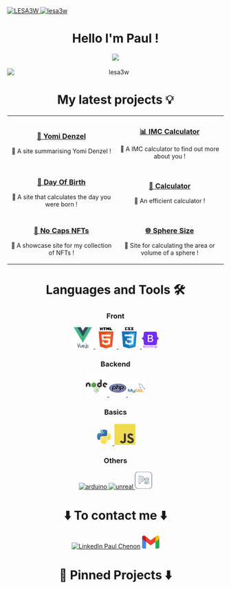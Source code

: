 <div align="left" style="display: flex; align-items: center; gap: 10px;">
  <a href="https://github.com/LESA3W" target="blank"> <img src="https://img.shields.io/github/followers/LESA3W?style=social" alt="LESA3W" />
  <img src="https://komarev.com/ghpvc/?username=lesa3w&label=Profile%20views&color=0e75b6&style=flat" alt="lesa3w" />
  </a>
</div>

<h1 align="center">Hello I'm Paul !</h1>


<!-- Intro -->
<p style="margin: 15px;" align="center">
    <img src="https://readme-typing-svg.herokuapp.com?duration=3000&color=00ccff&center=true&vCenter=true&lines=Developer+FullStack;I'm+currently+learning+Vue.js👀">
</p>

<p align="center">
    <img src="https://github-readme-stats.vercel.app/api/top-langs?username=lesa3w&show_icons=true&locale=en&layout=compact" alt="lesa3w" style="display: block; margin: auto;" />
</p>


<!-- Projects -->
<h1 align="center">My latest projects 💡</h1>
<div align="center">
  <table style="border-collapse: collapse; border: none;">

<tr>
      <td width="50%" style="border: none;">
        <h3 align="center">
          <a href="https://lesa3w.github.io/Yomi_Denzel/" target="_blank" rel="noreferrer"> 🚀 Yomi Denzel</a>
        </h3>
        <p align="center">📝 A site summarising Yomi Denzel !</p>
      </td>
      <td width="50%" style="border: none;">
        <h3 align="center">
          <a href="https://github.com/LESA3W/IMC_Calculator" target="_blank" rel="noreferrer">📊 IMC Calculator</a>
        </h3>
        <p align="center">📝 A IMC calculator to find out more about you !</p>
      </td>
</tr>


<tr>
      <td width="50%" style="border: none;">
        <h3 align="center">
          <a href="https://github.com/LESA3W/Day_of_birth" target="_blank" rel="noreferrer">📅 Day Of Birth</a>
        </h3>
        <p align="center">📝 A site that calculates the day you were born !</p>
      </td>
      <td width="50%" style="border: none;">
        <h3 align="center">
          <a href="https://github.com/LESA3W/Calculator" target="_blank" rel="noreferrer">🧮 Calculator</a>
        </h3>
        <p align="center">📝 An efficient calculator !</p>
      </td>
</tr>


<tr>
      <td width="50%" style="border: none;">
        <h3 align="center">
          <a href="https://lesa3w.github.io/No_Caps/" target="_blank" rel="noreferrer">🧢 No Caps NFTs</a>
        </h3>
        <p align="center">📝 A showcase site for my collection of NFTs !</p>
      </td>
      <td width="50%" style="border: none;">
        <h3 align="center">
          <a href="https://github.com/LESA3W/Sphere_Size" target="_blank" rel="noreferrer">🌐 Sphere Size</a>
        </h3>
        <p align="center">📝 Site for calculating the area or volume of a sphere !</p>
      </td>
    </tr>
  </table>
</div>





<h1 align="center"></h1>
<!-- Technos -->
<h1 align="center">Languages and Tools 🛠</h1>

<h3 align="center">Front</h3>
<p align="center">
    <a href="https://vuejs.org/" target="_blank"> <img src="https://raw.githubusercontent.com/devicons/devicon/master/icons/vuejs/vuejs-original-wordmark.svg" alt="vuejs" width="50" height="50"/> </a>
    <a href="https://www.w3.org/html/" target="_blank"> <img src="https://raw.githubusercontent.com/devicons/devicon/master/icons/html5/html5-original-wordmark.svg" alt="html5" width="50" height="50"/> </a>
    <a href="https://www.w3schools.com/css/" target="_blank"> <img src="https://raw.githubusercontent.com/devicons/devicon/master/icons/css3/css3-original-wordmark.svg" alt="css3" width="50" height="50"/> </a>
    <a href="https://getbootstrap.com" target="_blank" rel="noreferrer"> <img src="https://raw.githubusercontent.com/devicons/devicon/master/icons/bootstrap/bootstrap-plain-wordmark.svg" alt="bootstrap" width="40" height="40"/> </a>
</p>




<h3 align="center">Backend</h3>
<p align="center">
    <a href="https://nodejs.org" target="_blank"> <img src="https://raw.githubusercontent.com/devicons/devicon/master/icons/nodejs/nodejs-original-wordmark.svg" alt="nodejs" width="50" height="50"/> </a>
    <a href="https://www.php.net" target="_blank" rel="noreferrer"> <img src="https://raw.githubusercontent.com/devicons/devicon/master/icons/php/php-original.svg" alt="php" width="40" height="40"/> </a>
    <a href="https://www.phpmyadmin.net/" target="_blank" rel="noreferrer"> <img src="https://raw.githubusercontent.com/devicons/devicon/master/icons/mysql/mysql-original-wordmark.svg" alt="mysql" width="40" height="40"/> </a>
</p>




<h3 align="center">Basics</h3>
<p align="center">
    <a href="https://www.python.org" target="_blank" rel="noreferrer"> <img src="https://raw.githubusercontent.com/devicons/devicon/master/icons/python/python-original.svg" alt="python" width="40" height="40"/> </a>
    <a href="https://developer.mozilla.org/en-US/docs/Web/JavaScript" target="_blank"> <img src="https://raw.githubusercontent.com/devicons/devicon/master/icons/javascript/javascript-original.svg" alt="javascript" width="50" height="50"/>
	</a>
</p>




<h3 align="center">Others</h3>
<p align="center">
	<a href="https://www.arduino.cc/" target="_blank" rel="noreferrer"> <img src="https://cdn.worldvectorlogo.com/logos/arduino-1.svg" alt="arduino" width="40" height="40"/> </a>
	<a href="https://unrealengine.com/" target="_blank" rel="noreferrer"> <img src="https://raw.githubusercontent.com/kenangundogan/fontisto/036b7eca71aab1bef8e6a0518f7329f13ed62f6b/icons/svg/brand/unreal-engine.svg" alt="unreal" width="40" height="40"/> </a>
	<a href="https://www.photoshop.com/en" target="_blank" rel="noreferrer"> <img src="https://raw.githubusercontent.com/devicons/devicon/master/icons/photoshop/photoshop-line.svg" alt="photoshop" width="40" height="40"/> </a>
</p>





<h1 align="center"></h1>
<!-- Contact -->
<h1 align="center">⬇️ To contact me ⬇️</h1>

<p align="center">
  <a href="https://www.linkedin.com/in/paul-chenon" target="blank"><img src="https://raw.githubusercontent.com/rahuldkjain/github-profile-readme-generator/master/src/images/icons/Social/linked-in-alt.svg" alt="LinkedIn Paul Chenon" height="30" width="40" /></a>
  <a href="mailto:paulchenon@gmail.com" target="blank"> <img src="https://github.com/LESA3W/visioroombot/blob/main/g_mail.png" alt="paulchenon@gmail.com" height="30" width="40"/> </a>
</p>

<h1 align="center"></h1>
<h1 align="center">📌 Pinned Projects ⬇️</h1>
